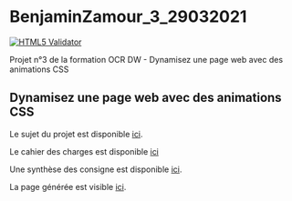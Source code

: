 # BenjaminZamour_3_29032021

[![HTML5 Validator](https://github.com/benjamin-fukdawurld/BenjaminZamour_3_29032021/actions/workflows/main.yml/badge.svg?event=push)](https://github.com/benjamin-fukdawurld/BenjaminZamour_3_29032021/actions/workflows/main.yml)

Projet n°3 de la formation OCR DW - Dynamisez une page web avec des animations CSS

## Dynamisez une page web avec des animations CSS

Le sujet du projet est disponible [ici](https://openclassrooms.com/fr/paths/185/projects/637/assignment).

Le cahier des charges est disponible [ici](docs/Brief_creatif_-_Ohmyfood!.pdf)

Une synthèse des consigne est disponible [ici](docs/instructions.md).

La page générée est visible [ici](https://benjamin-fukdawurld.github.io/BenjaminZAMOUR_2_29032021/).
